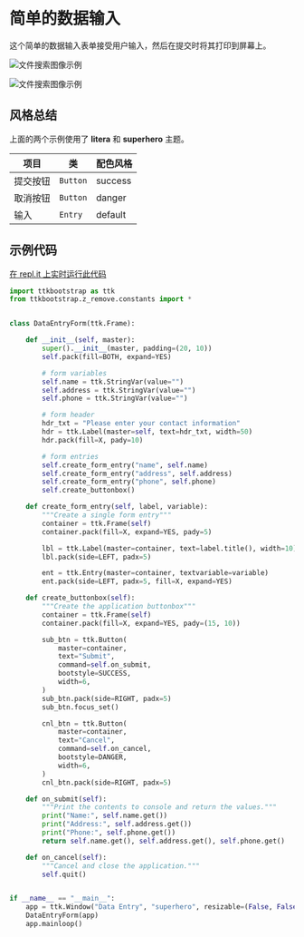 # 简单的数据输入
这个简单的数据输入表单接受用户输入，然后在提交时将其打印到屏幕上。

![文件搜索图像示例](../assets/gallery/simple_data_entry_light.png)

![文件搜索图像示例](../assets/gallery/simple_data_entry_dark.png)

## 风格总结
上面的两个示例使用了 **litera** 和 **superhero** 主题。

| 项目 | 类 | 配色风格 |
| --- | --- | ---|
| 提交按钮 | `Button` | success|
| 取消按钮 | `Button` | danger |
| 输入 | `Entry` | default |

## 示例代码
[在 repl.it 上实时运行此代码](https://replit.com/@israel-dryer/data-entry#main.py)

```python
import ttkbootstrap as ttk
from ttkbootstrap.z_remove.constants import *


class DataEntryForm(ttk.Frame):

    def __init__(self, master):
        super().__init__(master, padding=(20, 10))
        self.pack(fill=BOTH, expand=YES)

        # form variables
        self.name = ttk.StringVar(value="")
        self.address = ttk.StringVar(value="")
        self.phone = ttk.StringVar(value="")

        # form header
        hdr_txt = "Please enter your contact information"
        hdr = ttk.Label(master=self, text=hdr_txt, width=50)
        hdr.pack(fill=X, pady=10)

        # form entries
        self.create_form_entry("name", self.name)
        self.create_form_entry("address", self.address)
        self.create_form_entry("phone", self.phone)
        self.create_buttonbox()

    def create_form_entry(self, label, variable):
        """Create a single form entry"""
        container = ttk.Frame(self)
        container.pack(fill=X, expand=YES, pady=5)

        lbl = ttk.Label(master=container, text=label.title(), width=10)
        lbl.pack(side=LEFT, padx=5)

        ent = ttk.Entry(master=container, textvariable=variable)
        ent.pack(side=LEFT, padx=5, fill=X, expand=YES)

    def create_buttonbox(self):
        """Create the application buttonbox"""
        container = ttk.Frame(self)
        container.pack(fill=X, expand=YES, pady=(15, 10))

        sub_btn = ttk.Button(
            master=container,
            text="Submit",
            command=self.on_submit,
            bootstyle=SUCCESS,
            width=6,
        )
        sub_btn.pack(side=RIGHT, padx=5)
        sub_btn.focus_set()

        cnl_btn = ttk.Button(
            master=container,
            text="Cancel",
            command=self.on_cancel,
            bootstyle=DANGER,
            width=6,
        )
        cnl_btn.pack(side=RIGHT, padx=5)

    def on_submit(self):
        """Print the contents to console and return the values."""
        print("Name:", self.name.get())
        print("Address:", self.address.get())
        print("Phone:", self.phone.get())
        return self.name.get(), self.address.get(), self.phone.get()

    def on_cancel(self):
        """Cancel and close the application."""
        self.quit()


if __name__ == "__main__":
    app = ttk.Window("Data Entry", "superhero", resizable=(False, False))
    DataEntryForm(app)
    app.mainloop()
```